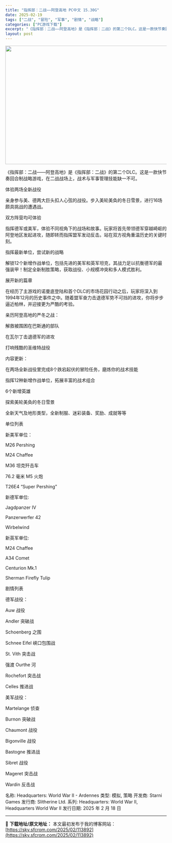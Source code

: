 ```yaml
---
title: "指挥部：二战——阿登高地 PC中文 15.30G"
date: 2025-02-19
tags: ["二战", "冒险", "军事", "剧情", "战略"]
categories: ["PC游戏下载"]
excerpt: "《指挥部：二战——阿登高地》是《指挥部：二战》的第二个DLC。这是一款快节奏回合制战略游戏，在二战战场上，战术与军事管理技能缺一不可。 体验两场全新战役 亲身参与美、德两大巨头扣人心弦的战役。步入美轮美奂的冬日雪景，进行16场颇具挑战的遭遇战。 双方阵营均可体验 指挥德军或美军，体验不同视角下的战场&hellip;"
layout: post
---
```


<img class="aligncenter size-full wp-image-113893" src="https://sky.sfcrom.com/wp-content/uploads/2025/02/2025021902121224.webp" alt="" width="660" height="370" />

《指挥部：二战——阿登高地》是《指挥部：二战》的第二个DLC。这是一款快节奏回合制战略游戏，在二战战场上，战术与军事管理技能缺一不可。

体验两场全新战役

亲身参与美、德两大巨头扣人心弦的战役。步入美轮美奂的冬日雪景，进行16场颇具挑战的遭遇战。

双方阵营均可体验

指挥德军或美军，体验不同视角下的战场和故事。玩家将首先带领德军穿越崎岖的阿登地区发起进攻，随即转而指挥盟军发动反击。站在双方视角重温历史的关键时刻。

指挥最新单位，尝试新的战略

解锁12个新增作战单位，包括先进的美军和英军坦克，其战力足以抗衡德军的最强装甲！制定全新制胜策略，获取战役、小规模冲突和多人模式胜利。

展开新的篇章

在经历了主游戏的诺曼底登陆和首个DLC的市场花园行动之后，玩家将深入到1994年12月的历史事件之中。随着盟军奋力击退德军势不可挡的进攻，你将步步逼近柏林，并迎接更为严酷的考验。

亲历阿登高地的严冬之战：

解救被围困在巴斯通的部队

在瓦尔丁击退德军的进攻

打响残酷的圣维特战役

内容更新：

在两场全新战役里完成8个跌宕起伏的冒险任务，磨炼你的战术技能

指挥12种新增作战单位，拓展丰富的战术组合

6个新增英雄

探索美轮美奂的冬日雪景

全新天气及地形类型，全新制服、迷彩装备、奖励、成就等等

单位列表

新美军单位：

M26 Pershing

M24 Chaffee

M36 坦克歼击车

76.2 毫米 M5 火炮

T26E4 “Super Pershing”

新德军单位:

Jagdpanzer IV

Panzerwerfer 42

Wirbelwind

新英军单位:

M24 Chaffee

A34 Comet

Centurion Mk.1

Sherman Firefly Tulip

剧情列表

德军战役：

Auw 战役

Andler 突破战

Schoenberg 之围

Schnee Eifel 峡口包围战

St. Vith 突击战

强渡 Ourthe 河

Rochefort 突击战

Celles 推进战

美军战役：

Martelange 侦查

Burnon 突破战

Chaumont 战役

Bigonville 战役

Bastogne 推进战

Sibret 战役

Mageret 突击战

Wardin 反击战

名称: Headquarters: World War II - Ardennes
类型: 模拟, 策略
开发商: Starni Games
发行商: Slitherine Ltd.
系列: Headquarters: World War II, Headquarters World War II
发行日期: 2025 年 2 月 18 日

---
📖 **下载地址/原文地址：** 本文最初发布于我的博客网站：[https://sky.sfcrom.com/2025/02/113892](https://sky.sfcrom.com/2025/02/113892)
